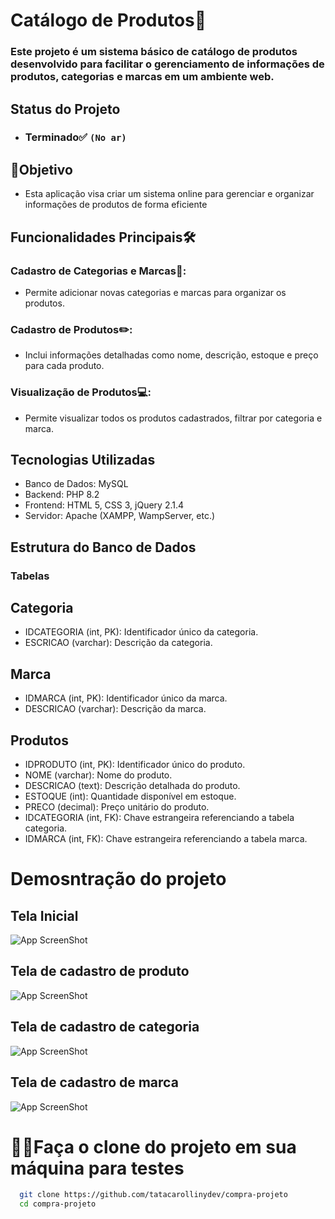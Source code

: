 # Catálogo de Produtos📑

### Este projeto é um sistema básico de catálogo de produtos desenvolvido para facilitar o gerenciamento de informações de produtos, categorias e marcas em um ambiente web.

## Status do Projeto
- ### Terminado✅ ``` (No ar) ```

## **📄Objetivo**
- Esta aplicação visa criar um sistema online para gerenciar e organizar informações de produtos de forma eficiente

## Funcionalidades Principais🛠️

###  Cadastro de Categorias e Marcas📲: 
- Permite adicionar novas categorias e marcas para organizar os produtos.

### Cadastro de Produtos✏️:
-  Inclui informações detalhadas como nome, descrição, estoque e preço para cada produto.

### Visualização de Produtos💻:
- Permite visualizar todos os produtos cadastrados, filtrar por categoria e marca.

## Tecnologias Utilizadas
- Banco de Dados: MySQL
- Backend: PHP 8.2
- Frontend: HTML 5, CSS 3, jQuery 2.1.4
- Servidor: Apache (XAMPP, WampServer, etc.)

## Estrutura do Banco de Dados
### Tabelas

## Categoria

- IDCATEGORIA (int, PK): Identificador único da categoria.
- ESCRICAO (varchar): Descrição da categoria.
  
##  Marca

- IDMARCA (int, PK): Identificador único da marca.
- DESCRICAO (varchar): Descrição da marca.

## Produtos

- IDPRODUTO (int, PK): Identificador único do produto.
- NOME (varchar): Nome do produto.
- DESCRICAO (text): Descrição detalhada do produto.
- ESTOQUE (int): Quantidade disponível em estoque.
- PRECO (decimal): Preço unitário do produto.
- IDCATEGORIA (int, FK): Chave estrangeira referenciando a tabela categoria.
- IDMARCA (int, FK): Chave estrangeira referenciando a tabela marca.
#

# Demosntração do projeto

## Tela Inicial

![App ScreenShot]()

## Tela de cadastro de produto

![App ScreenShot]()

## Tela de cadastro de categoria

![App ScreenShot]()

## Tela de cadastro de marca

![App ScreenShot]()


# **👨‍💻Faça o clone do projeto em sua máquina para testes**
``` bash
  git clone https://github.com/tatacarollinydev/compra-projeto
  cd compra-projeto
```
